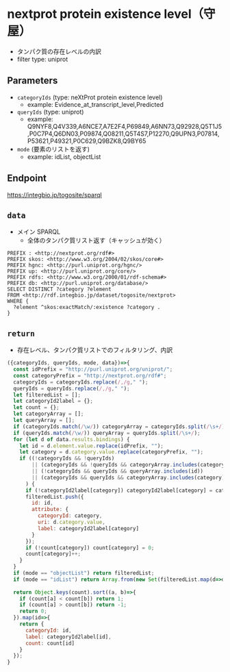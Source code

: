 # nextprot protein existence level（守屋）

- タンパク質の存在レベルの内訳
- filter type: uniprot

## Parameters

* `categoryIds` (type: neXtProt protein existence level)
  * example: Evidence_at_transcript_level,Predicted
* `queryIds` (type: uniprot)
  * example: Q9NYF8,Q4V339,A6NCE7,A7E2F4,P69849,A6NN73,Q92928,Q5T1J5,P0C7P4,Q6DN03,P09874,Q08211,Q5T4S7,P12270,Q9UPN3,P07814,P53621,P49321,P0C629,Q9BZK8,Q9BY65
* `mode` (要素のリストを返す)
  * example: idList, objectList

## Endpoint 
https://integbio.jp/togosite/sparql

## `data`
- メイン SPARQL
  - 全体のタンパク質リスト返す（キャッシュが効く）
```sparql
PREFIX : <http://nextprot.org/rdf#>
PREFIX skos: <http://www.w3.org/2004/02/skos/core#>
PREFIX hgnc: <http://purl.uniprot.org/hgnc/>
PREFIX up: <http://purl.uniprot.org/core/>
PREFIX rdfs: <http://www.w3.org/2000/01/rdf-schema#>
PREFIX db: <http://purl.uniprot.org/database/>
SELECT DISTINCT ?category ?element
FROM <http://rdf.integbio.jp/dataset/togosite/nextprot>
WHERE {
  ?element ^skos:exactMatch/:existence ?category .
}
```

## `return`
- 存在レベル、タンパク質リストでのフィルタリング、内訳

```javascript
({categoryIds, queryIds, mode, data})=>{
  const idPrefix = "http://purl.uniprot.org/uniprot/";
  const categoryPrefix = "http://nextprot.org/rdf#";
  categoryIds = categoryIds.replace(/,/g," ");
  queryIds = queryIds.replace(/,/g," ");
  let filteredList = [];
  let categoryId2label = {};
  let count = {};
  let categoryArray = [];
  let queryArray = [];
  if (categoryIds.match(/\w/)) categoryArray = categoryIds.split(/\s+/);
  if (queryIds.match(/\w/)) queryArray = queryIds.split(/\s+/);
  for (let d of data.results.bindings) {
    let id = d.element.value.replace(idPrefix, "");
    let category = d.category.value.replace(categoryPrefix, "");
    if ((!categoryIds && !queryIds)
        || (categoryIds && !queryIds && categoryArray.includes(category))
        || (!categoryIds && queryIds && queryArray.includes(id))
        || (categoryIds && queryIds && categoryArray.includes(category) && queryArray.includes(id))
      ) {
      if (!categoryId2label[category]) categoryId2label[category] = category.replace(/_/g, " ");
      filteredList.push({
        id: id,
        attribute: {
          categoryId: category,
          uri: d.category.value,
          label: categoryId2label[category]
        }
      });
      if (!count[category]) count[category] = 0;
      count[category]++;
    }
  }
  if (mode == "objectList") return filteredList;
  if (mode == "idList") return Array.from(new Set(filteredList.map(d=>d.id)));
 
  return Object.keys(count).sort((a, b)=>{
    if (count[a] < count[b]) return 1;
    if (count[a] > count[b]) return -1;
    return 0;
  }).map(id=>{ 
    return {
      categoryId: id, 
      label: categoryId2label[id], 
      count: count[id]
    } 
  });
}
```